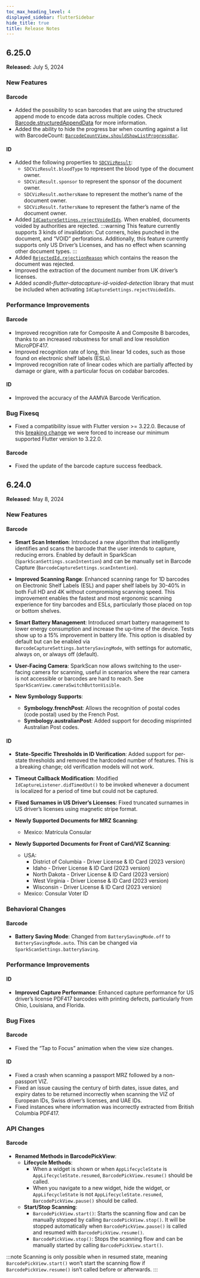 ```yaml
---
toc_max_heading_level: 4
displayed_sidebar: flutterSidebar
hide_title: true
title: Release Notes
---
```


## 6.25.0

**Released:** July 5, 2024

### New Features

#### Barcode

* Added the possibility to scan barcodes that are using the structured append mode to encode data across multiple codes. Check [Barcode.structuredAppendData](https://docs.scandit.com/data-capture-sdk/flutter/barcode-capture/api/barcode.html#property-scandit.datacapture.barcode.Barcode.StructuredAppendData) for more information.
* Added the ability to hide the progress bar when counting against a list with BarcodeCount: [`BarcodeCountView.shouldShowListProgressBar`](https://docs.scandit.com/data-capture-sdk/flutter/barcode-capture/api/ui/barcode-count-view.html#property-scandit.datacapture.barcode.count.ui.BarcodeCountView.ShouldShowListProgressBar).

#### ID

* Added the following properties to [`SDCVizResult`](https://docs.scandit.com/data-capture-sdk/web/id-capture/api/viz-result.html#viz-result):
  - `SDCVizResult.bloodType` to represent the blood type of the document owner.
  - `SDCVizResult.sponsor` to represent the sponsor of the document owner.
  - `SDCVizResult.mothersName` to represent the mother’s name of the document owner.
  - `SDCVizResult.fathersName` to represent the father’s name of the document owner.
* Added [`IdCaptureSettings.rejectVoidedIds`](https://docs.scandit.com/data-capture-sdk/flutter/id-capture/api/id-capture-settings.html#property-scandit.datacapture.id.IdCaptureSettings.RejectVoidedIds). When enabled, documents voided by authorities are rejected.
  :::warning
  This feature currently supports 3 kinds of invalidation: Cut corners, holes punched in the document, and “VOID” perforations. Additionally, this feature currently supports only US Driver’s Licenses, and has no effect when scanning other document types.
  :::
* Added [`RejectedId.rejectionReason`](https://docs.scandit.com/data-capture-sdk/flutter/id-capture/api/rejected-id.html#property-scandit.datacapture.id.RejectedId.RejectionReason) which contains the reason the document was rejected.
* Improved the extraction of the document number from UK driver’s licenses.
* Added _scandit-flutter-datacapture-id-voided-detection_ library that must be included when activating `IdCaptureSettings.rejectVoidedIds`.

### Performance Improvements

#### Barcode

* Improved recognition rate for Composite A and Composite B barcodes, thanks to an increased robustness for small and low resolution MicroPDF417.
* Improved recognition rate of long, thin linear 1d codes, such as those found on electronic shelf labels (ESLs).
* Improved recognition rate of linear codes which are partially affected by damage or glare, with a particular focus on codabar barcodes.

#### ID

* Improved the accuracy of the AAMVA Barcode Verification.

### Bug Fixesq

* Fixed a compatibility issue with Flutter version >= 3.22.0. Because of this [breaking change](https://github.com/flutter/flutter/pull/140165) we were forced to increase our minimum supported Flutter version to 3.22.0.

#### Barcode

* Fixed the update of the barcode capture success feedback.

## 6.24.0

**Released**: May 8, 2024

### New Features

#### Barcode

- **Smart Scan Intention**: Introduced a new algorithm that intelligently identifies and scans the barcode that the user intends to capture, reducing errors. Enabled by default in SparkScan (`SparkScanSettings.scanIntention`) and can be manually set in Barcode Capture (`BarcodeCaptureSettings.scanIntention`).

- **Improved Scanning Range**: Enhanced scanning range for 1D barcodes on Electronic Shelf Labels (ESL) and paper shelf labels by 30-40% in both Full HD and 4K without compromising scanning speed. This improvement enables the fastest and most ergonomic scanning experience for tiny barcodes and ESLs, particularly those placed on top or bottom shelves.

- **Smart Battery Management**: Introduced smart battery management to lower energy consumption and increase the up-time of the device. Tests show up to a 15% improvement in battery life. This option is disabled by default but can be enabled via `BarcodeCaptureSettings.batterySavingMode`, with settings for automatic, always on, or always off (default).

- **User-Facing Camera**: SparkScan now allows switching to the user-facing camera for scanning, useful in scenarios where the rear camera is not accessible or barcodes are hard to reach. See `SparkScanView.cameraSwitchButtonVisible`.

- **New Symbology Supports**:
  - **Symbology.frenchPost**: Allows the recognition of postal codes (code postal) used by the French Post.
  - **Symbology.australianPost**: Added support for decoding misprinted Australian Post codes.

#### ID

- **State-Specific Thresholds in ID Verification**: Added support for per-state thresholds and removed the hardcoded number of features. This is a breaking change; old verification models will not work.

- **Timeout Callback Modification**: Modified `IdCaptureListener.didTimedOut()` to be invoked whenever a document is localized for a period of time but could not be captured.

- **Fixed Surnames in US Driver’s Licenses**: Fixed truncated surnames in US driver’s licenses using magnetic stripe format.

- **Newly Supported Documents for MRZ Scanning**:
  - Mexico: Matrícula Consular

- **Newly Supported Documents for Front of Card/VIZ Scanning**:
  - USA:
    - District of Columbia - Driver License & ID Card (2023 version)
    - Idaho - Driver License & ID Card (2023 version)
    - North Dakota - Driver License & ID Card (2023 version)
    - West Virginia - Driver License & ID Card (2023 version)
    - Wisconsin - Driver License & ID Card (2023 version)
  - Mexico: Consular Voter ID

### Behavioral Changes

#### Barcode

- **Battery Saving Mode**: Changed from `BatterySavingMode.off` to `BatterySavingMode.auto`. This can be changed via `SparkScanSettings.batterySaving`.

### Performance Improvements

#### ID

- **Improved Capture Performance**: Enhanced capture performance for US driver’s license PDF417 barcodes with printing defects, particularly from Ohio, Louisiana, and Florida.

### Bug Fixes

#### Barcode

- Fixed the “Tap to Focus” animation when the view size changes.

#### ID

- Fixed a crash when scanning a passport MRZ followed by a non-passport VIZ.
- Fixed an issue causing the century of birth dates, issue dates, and expiry dates to be returned incorrectly when scanning the VIZ of European IDs, Swiss driver’s licenses, and UAE IDs.
- Fixed instances where information was incorrectly extracted from British Columbia PDF417.

### API Changes

#### Barcode

- **Renamed Methods in BarcodePickView**:
  - **Lifecycle Methods**:
    - When a widget is shown or when `AppLifecycleState` is `AppLifecycleState.resumed`, `BarcodePickView.resume()` should be called.
    - When you navigate to a new widget, hide the widget, or `AppLifecycleState` is not `AppLifecycleState.resumed`, `BarcodePickView.pause()` should be called.
  - **Start/Stop Scanning**:
    - `BarcodePickView.start()`: Starts the scanning flow and can be manually stopped by calling `BarcodePickView.stop()`. It will be stopped automatically when `BarcodePickView.pause()` is called and resumed with `BarcodePickView.resume()`.
    - `BarcodePickView.stop()`: Stops the scanning flow and can be manually started by calling `BarcodePickView.start()`.

:::note
Scanning is only possible when in resumed state, meaning `BarcodePickView.start()` won’t start the scanning flow if `BarcodePickView.resume()` isn’t called before or afterwards.
:::